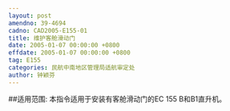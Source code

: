 ```yaml
---
layout: post
amendno: 39-4694
cadno: CAD2005-E155-01
title: 维护客舱滑动门
date: 2005-01-07 00:00:00 +0800
effdate: 2005-01-07 00:00:00 +0800
tag: E155
categories: 民航中南地区管理局适航审定处
author: 钟颖芬
---
```


##适用范围:
本指令适用于安装有客舱滑动门的EC 155 B和B1直升机。


